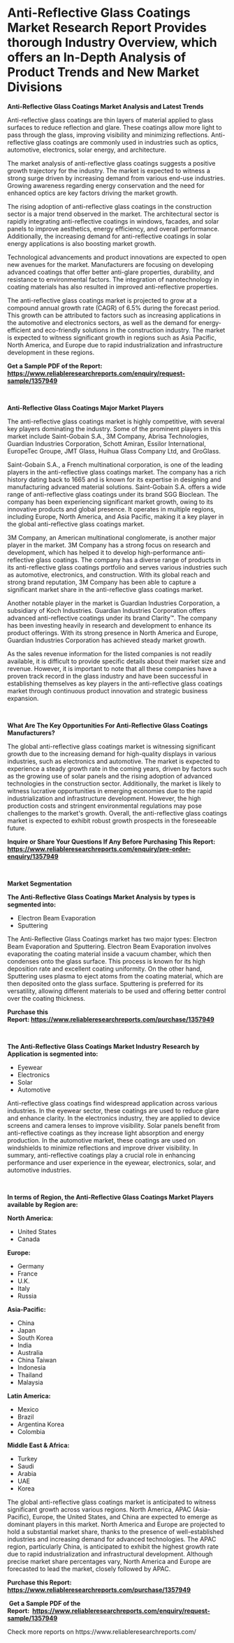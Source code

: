 <p><h1>Anti-Reflective Glass Coatings Market Research Report Provides thorough Industry Overview, which offers an In-Depth Analysis of Product Trends and New Market Divisions</h1></p><p><strong>Anti-Reflective Glass Coatings Market Analysis and Latest Trends</strong></p>
<p><p>Anti-reflective glass coatings are thin layers of material applied to glass surfaces to reduce reflection and glare. These coatings allow more light to pass through the glass, improving visibility and minimizing reflections. Anti-reflective glass coatings are commonly used in industries such as optics, automotive, electronics, solar energy, and architecture.</p><p>The market analysis of anti-reflective glass coatings suggests a positive growth trajectory for the industry. The market is expected to witness a strong surge driven by increasing demand from various end-use industries. Growing awareness regarding energy conservation and the need for enhanced optics are key factors driving the market growth.</p><p>The rising adoption of anti-reflective glass coatings in the construction sector is a major trend observed in the market. The architectural sector is rapidly integrating anti-reflective coatings in windows, facades, and solar panels to improve aesthetics, energy efficiency, and overall performance. Additionally, the increasing demand for anti-reflective coatings in solar energy applications is also boosting market growth.</p><p>Technological advancements and product innovations are expected to open new avenues for the market. Manufacturers are focusing on developing advanced coatings that offer better anti-glare properties, durability, and resistance to environmental factors. The integration of nanotechnology in coating materials has also resulted in improved anti-reflective properties.</p><p>The anti-reflective glass coatings market is projected to grow at a compound annual growth rate (CAGR) of 6.5% during the forecast period. This growth can be attributed to factors such as increasing applications in the automotive and electronics sectors, as well as the demand for energy-efficient and eco-friendly solutions in the construction industry. The market is expected to witness significant growth in regions such as Asia Pacific, North America, and Europe due to rapid industrialization and infrastructure development in these regions.</p></p>
<p><strong>Get a Sample PDF of the Report:&nbsp; <a href="https://www.reliableresearchreports.com/enquiry/request-sample/1357949">https://www.reliableresearchreports.com/enquiry/request-sample/1357949</a></strong></p>
<p>&nbsp;</p>
<p><strong>Anti-Reflective Glass Coatings Major Market Players</strong></p>
<p><p>The anti-reflective glass coatings market is highly competitive, with several key players dominating the industry. Some of the prominent players in this market include Saint-Gobain S.A., 3M Company, Abrisa Technologies, Guardian Industries Corporation, Schott Amiran, Essilor International, EuropeTec Groupe, JMT Glass, Huihua Glass Company Ltd, and GroGlass.</p><p>Saint-Gobain S.A., a French multinational corporation, is one of the leading players in the anti-reflective glass coatings market. The company has a rich history dating back to 1665 and is known for its expertise in designing and manufacturing advanced material solutions. Saint-Gobain S.A. offers a wide range of anti-reflective glass coatings under its brand SGG Bioclean. The company has been experiencing significant market growth, owing to its innovative products and global presence. It operates in multiple regions, including Europe, North America, and Asia Pacific, making it a key player in the global anti-reflective glass coatings market.</p><p>3M Company, an American multinational conglomerate, is another major player in the market. 3M Company has a strong focus on research and development, which has helped it to develop high-performance anti-reflective glass coatings. The company has a diverse range of products in its anti-reflective glass coatings portfolio and serves various industries such as automotive, electronics, and construction. With its global reach and strong brand reputation, 3M Company has been able to capture a significant market share in the anti-reflective glass coatings market.</p><p>Another notable player in the market is Guardian Industries Corporation, a subsidiary of Koch Industries. Guardian Industries Corporation offers advanced anti-reflective coatings under its brand Clarity™. The company has been investing heavily in research and development to enhance its product offerings. With its strong presence in North America and Europe, Guardian Industries Corporation has achieved steady market growth.</p><p>As the sales revenue information for the listed companies is not readily available, it is difficult to provide specific details about their market size and revenue. However, it is important to note that all these companies have a proven track record in the glass industry and have been successful in establishing themselves as key players in the anti-reflective glass coatings market through continuous product innovation and strategic business expansion.</p></p>
<p>&nbsp;</p>
<p><strong>What Are The Key Opportunities For Anti-Reflective Glass Coatings Manufacturers?</strong></p>
<p><p>The global anti-reflective glass coatings market is witnessing significant growth due to the increasing demand for high-quality displays in various industries, such as electronics and automotive. The market is expected to experience a steady growth rate in the coming years, driven by factors such as the growing use of solar panels and the rising adoption of advanced technologies in the construction sector. Additionally, the market is likely to witness lucrative opportunities in emerging economies due to the rapid industrialization and infrastructure development. However, the high production costs and stringent environmental regulations may pose challenges to the market's growth. Overall, the anti-reflective glass coatings market is expected to exhibit robust growth prospects in the foreseeable future.</p></p>
<p><strong>Inquire or Share Your Questions If Any Before Purchasing This Report: <a href="https://www.reliableresearchreports.com/enquiry/pre-order-enquiry/1357949">https://www.reliableresearchreports.com/enquiry/pre-order-enquiry/1357949</a></strong></p>
<p>&nbsp;</p>
<p><strong>Market Segmentation</strong></p>
<p><strong>The Anti-Reflective Glass Coatings Market Analysis by types is segmented into:</strong></p>
<p><ul><li>Electron Beam Evaporation</li><li>Sputtering</li></ul></p>
<p><p>The Anti-Reflective Glass Coatings market has two major types: Electron Beam Evaporation and Sputtering. Electron Beam Evaporation involves evaporating the coating material inside a vacuum chamber, which then condenses onto the glass surface. This process is known for its high deposition rate and excellent coating uniformity. On the other hand, Sputtering uses plasma to eject atoms from the coating material, which are then deposited onto the glass surface. Sputtering is preferred for its versatility, allowing different materials to be used and offering better control over the coating thickness.</p></p>
<p><strong>Purchase this Report:&nbsp;<a href="https://www.reliableresearchreports.com/purchase/1357949">https://www.reliableresearchreports.com/purchase/1357949</a></strong></p>
<p>&nbsp;</p>
<p><strong>The Anti-Reflective Glass Coatings Market Industry Research by Application is segmented into:</strong></p>
<p><ul><li>Eyewear</li><li>Electronics</li><li>Solar</li><li>Automotive</li></ul></p>
<p><p>Anti-reflective glass coatings find widespread application across various industries. In the eyewear sector, these coatings are used to reduce glare and enhance clarity. In the electronics industry, they are applied to device screens and camera lenses to improve visibility. Solar panels benefit from anti-reflective coatings as they increase light absorption and energy production. In the automotive market, these coatings are used on windshields to minimize reflections and improve driver visibility. In summary, anti-reflective coatings play a crucial role in enhancing performance and user experience in the eyewear, electronics, solar, and automotive industries.</p></p>
<p>&nbsp;</p>
<p><strong>In terms of Region, the Anti-Reflective Glass Coatings Market Players available by Region are:</strong></p>
<p>
    <p> <strong> North America: </strong>
        <ul>
            <li>United States</li>
            <li>Canada</li>
        </ul>
        </p> 
    <p> <strong> Europe: </strong>
        <ul>
            <li>Germany</li>
            <li>France</li>
            <li>U.K.</li>
            <li>Italy</li>
            <li>Russia</li>
        </ul>
        </p> 
    <p> <strong> Asia-Pacific: </strong>
        <ul>
            <li>China</li>
            <li>Japan</li>
            <li>South Korea</li>
            <li>India</li>
            <li>Australia</li>
            <li>China Taiwan</li>
            <li>Indonesia</li>
            <li>Thailand</li>
            <li>Malaysia</li>
        </ul>
        </p> 
    <p> <strong> Latin America: </strong>
        <ul>
            <li>Mexico</li>
            <li>Brazil</li>
            <li>Argentina Korea</li>
            <li>Colombia</li>
        </ul>
        </p> 
    <p> <strong> Middle East & Africa: </strong>
        <ul>
            <li>Turkey</li>
            <li>Saudi</li>
            <li>Arabia</li>
            <li>UAE</li>
            <li>Korea</li>
        </ul>
    </p>
    </p>
<p><p>The global anti-reflective glass coatings market is anticipated to witness significant growth across various regions. North America, APAC (Asia-Pacific), Europe, the United States, and China are expected to emerge as dominant players in this market. North America and Europe are projected to hold a substantial market share, thanks to the presence of well-established industries and increasing demand for advanced technologies. The APAC region, particularly China, is anticipated to exhibit the highest growth rate due to rapid industrialization and infrastructural development. Although precise market share percentages vary, North America and Europe are forecasted to lead the market, closely followed by APAC.</p></p>
<p><strong>Purchase this Report: <a href="https://www.reliableresearchreports.com/purchase/1357949">https://www.reliableresearchreports.com/purchase/1357949</a></strong></p>
<p>&nbsp;<strong>Get a Sample PDF of the Report:&nbsp;&nbsp;<a href="https://www.reliableresearchreports.com/enquiry/request-sample/1357949">https://www.reliableresearchreports.com/enquiry/request-sample/1357949</a></strong></p>
<p><strong></strong></p>
<p>Check more reports on https://www.reliableresearchreports.com/</p>